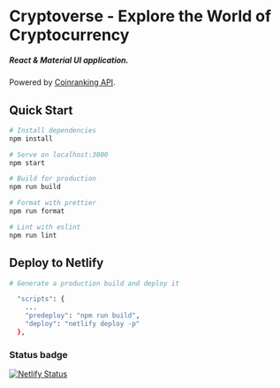 # Cryptoverse - Explore the World of Cryptocurrency

##### React & Material UI application.

Powered by [Coinranking API](https://rapidapi.com/Coinranking/api/coinranking1/).

## Quick Start

```bash
# Install dependencies
npm install

# Serve on localhost:3000
npm start

# Build for production
npm run build

# Format with prettier
npm run format

# Lint with eslint
npm run lint
```

## Deploy to Netlify

```bash
# Generate a production build and deploy it

  "scripts": {
    ...
    "predeploy": "npm run build",
    "deploy": "netlify deploy -p"
  },
```

### Status badge

[![Netlify Status](https://api.netlify.com/api/v1/badges/ccb49e04-51bb-4b52-8e99-dc97b866951d/deploy-status)](https://app.netlify.com/sites/gracious-snyder-3c3f42/deploys)
